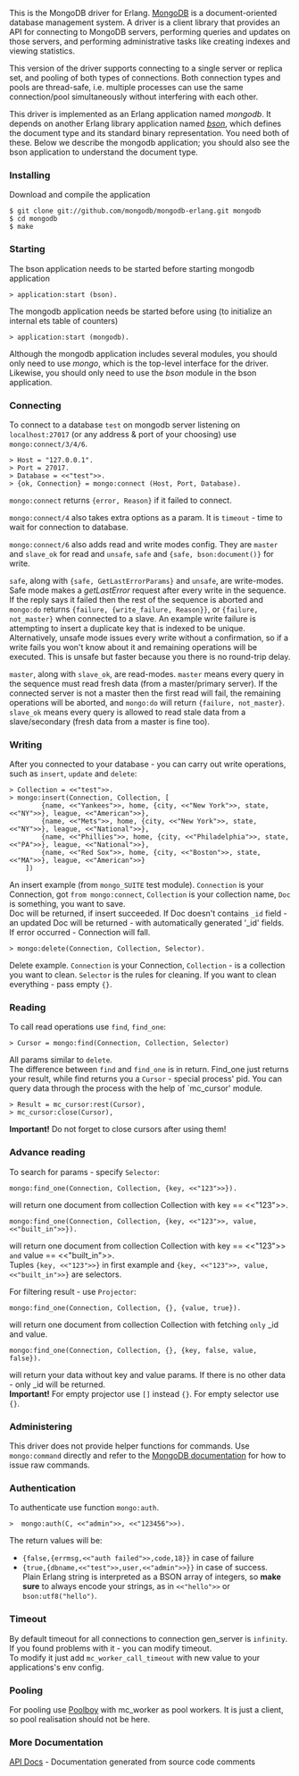 This is the MongoDB driver for Erlang. [MongoDB](http://www.mongodb.org) is a document-oriented database management system. A driver is a client library that provides an API for connecting to MongoDB servers, performing queries and updates on those servers, and performing administrative tasks like creating indexes and viewing statistics.

This version of the driver supports connecting to a single server or replica set, and pooling of both types of connections. Both connection types and pools are thread-safe, i.e. multiple processes can use the same connection/pool simultaneously without interfering with each other.

This driver is implemented as an Erlang application named *mongodb*. It depends on another Erlang library application named [*bson*](http://github.com/mongodb/bson-erlang), which defines the document type and its standard binary representation. You need both of these. Below we describe the mongodb application; you should also see the bson application to understand the document type.

### Installing

Download and compile the application

	$ git clone git://github.com/mongodb/mongodb-erlang.git mongodb
	$ cd mongodb
	$ make

### Starting

The bson application needs to be started before starting mongodb application

    > application:start (bson).

The mongodb application needs be started before using (to initialize an internal ets table of counters)

	> application:start (mongodb).

Although the mongodb application includes several modules, you should only need to use *mongo*, which is the top-level interface for the driver. Likewise, you should only need to use the *bson* module in the bson application.

### Connecting

To connect to a database `test` on mongodb server listening on `localhost:27017` (or any address & port of your choosing) use `mongo:connect/3/4/6`.

	> Host = "127.0.0.1".
	> Port = 27017.
	> Database = <<"test">>.
	> {ok, Connection} = mongo:connect (Host, Port, Database).

`mongo:connect` returns `{error, Reason}` if it failed to connect.  

`mongo:connect/4` also takes extra options as a param. It is `timeout` - time to wait for connection to database.  

`mongo:connect/6` also adds read and write modes config. They are `master` and `slave_ok` for read and `unsafe`, `safe` and `{safe, bson:document()}` for write.  

`safe`, along with `{safe, GetLastErrorParams}` and `unsafe`, are write-modes. Safe mode makes a *getLastError* request after every write in the sequence. If the reply says it failed then the rest of the sequence is aborted and `mongo:do` returns `{failure, {write_failure, Reason}}`, or `{failure, not_master}` when connected to a slave. An example write failure is attempting to insert a duplicate key that is indexed to be unique. Alternatively, unsafe mode issues every write without a confirmation, so if a write fails you won't know about it and remaining operations will be executed. This is unsafe but faster because you there is no round-trip delay.

`master`, along with `slave_ok`, are read-modes. `master` means every query in the sequence must read fresh data (from a master/primary server). If the connected server is not a master then the first read will fail, the remaining operations will be aborted, and `mongo:do` will return `{failure, not_master}`. `slave_ok` means every query is allowed to read stale data from a slave/secondary (fresh data from a master is fine too).


### Writing

After you connected to your database - you can carry out write operations, such as `insert`, `update` and `delete`:
    
    > Collection = <<"test">>.
    > mongo:insert(Connection, Collection, [
    		{name, <<"Yankees">>, home, {city, <<"New York">>, state, <<"NY">>}, league, <<"American">>},
    		{name, <<"Mets">>, home, {city, <<"New York">>, state, <<"NY">>}, league, <<"National">>},
    		{name, <<"Phillies">>, home, {city, <<"Philadelphia">>, state, <<"PA">>}, league, <<"National">>},
    		{name, <<"Red Sox">>, home, {city, <<"Boston">>, state, <<"MA">>}, league, <<"American">>}
    	])
An insert example (from `mongo_SUITE` test module). `Connection` is your Connection, got `from mongo:connect`, `Collection` is your collection name, `Doc` is something, you want to save.  
Doc will be returned, if insert succeeded. If Doc doesn't contains `_id` field - an updated Doc will be returned - with automatically generated '_id' fields. If error occurred - Connection will fall.  

    > mongo:delete(Connection, Collection, Selector).
Delete example. `Connection` is your Connection, `Collection` - is a collection you want to clean. `Selector` is the rules for cleaning. If you want to clean everything - pass empty `{}`.  

### Reading

To call read operations use `find`, `find_one`:

    > Cursor = mongo:find(Connection, Collection, Selector)
All params similar to `delete`.  
The difference between `find` and `find_one` is in return. Find_one just returns your result, while find returns you a `Cursor` - special process' pid. You can query data through the process with the help of `mc_cursor' module.  

    > Result = mc_cursor:rest(Cursor),
    > mc_cursor:close(Cursor),
__Important!__ Do not forget to close cursors after using them!

### Advance reading

To search for params - specify `Selector`:

    mongo:find_one(Connection, Collection, {key, <<"123">>}).
will return one document from collection Collection with key == <<"123">>.

    mongo:find_one(Connection, Collection, {key, <<"123">>, value, <<"built_in">>}).
will return one document from collection Collection with key == <<"123">> `and` value == <<"built_in">>.  
Tuples `{key, <<"123">>}` in first example and `{key, <<"123">>, value, <<"built_in">>}` are selectors.  

For filtering result - use `Projector`:

    mongo:find_one(Connection, Collection, {}, {value, true}).
will return one document from collection Collection with fetching `only` _id and value.

    mongo:find_one(Connection, Collection, {}, {key, false, value, false}).
will return your data without key and value params. If there is no other data - only _id will be returned.  
__Important!__ For empty projector use `[]` instead `{}`. For empty selector use `{}`.

### Administering

This driver does not provide helper functions for commands. Use `mongo:command` directly and refer to the [MongoDB documentation](http://www.mongodb.org/display/DOCS/Commands) for how to issue raw commands.

### Authentication

To authenticate use function `mongo:auth`.

    >  mongo:auth(C, <<"admin">>, <<"123456">>).
The return values will be:  

* `{false,{errmsg,<<"auth failed">>,code,18}}` in case of failure   
* `{true,{dbname,<<"test">>,user,<<"admin">>}}` in case of success.  
Plain Erlang string is interpreted as a BSON array of integers, so **make sure** to always encode your strings, as in `<<"hello">>` or `bson:utf8("hello")`.

### Timeout

By default timeout for all connections to connection gen_server is `infinity`. If you found problems with it - you can modify timeout.  
To modify it just add `mc_worker_call_timeout` with new value to your applications's env config.

### Pooling

For pooling use [Poolboy](https://github.com/devinus/poolboy) with mc_worker as pool workers. It is just a client, so pool realisation should not be here.

### More Documentation

[API Docs](http://api.mongodb.org/erlang/mongodb/) - Documentation generated from source code comments